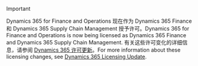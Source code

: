 > [!IMPORTANT]
> <span data-ttu-id="7c838-101">Dynamics 365 for Finance and Operations 现在作为 Dynamics 365 Finance 和 Dynamics 365 Supply Chain Management 授予许可。</span><span class="sxs-lookup"><span data-stu-id="7c838-101">Dynamics 365 for Finance and Operations is now being licensed as Dynamics 365 Finance and Dynamics 365 Supply Chain Management.</span></span> <span data-ttu-id="7c838-102">有关这些许可变化的详细信息，请参阅 [Dynamics 365 许可更新](https://docs.microsoft.com/dynamics365/licensing/update)。</span><span class="sxs-lookup"><span data-stu-id="7c838-102">For more information about these licensing changes, see [Dynamics 365 Licensing Update](https://docs.microsoft.com/dynamics365/licensing/update).</span></span> 
